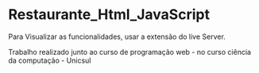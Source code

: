 # Restaurante_Html_JavaScript


Para Visualizar as funcionalidades, usar a extensão do live Server.

Trabalho realizado junto ao curso de programação web - no curso ciência da computação - Unicsul
